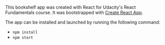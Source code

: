 This bookshelf app was created with React for Udacity's React Fundamentals course. It was bootstrapped with [Create React App](https://github.com/facebookincubator/create-react-app).

The app can be installed and launched by running the following command:
* `npm install`
* `npm start`
